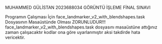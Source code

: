MUHAMMED GÜLİSTAN 2023688034 GÖRÜNTÜ İŞLEME FİNAL SINAVI

Programın Çalışması İçin face_landmarker_v2_with_blendshapes.task Dosyasının Masaüstünde Olması ZORUNLUDUR!!!
face_landmarker_v2_with_blendshapes.task dosyasını masaüstüne attığınız zaman çalışacaktır kodlar ona göre uyarlanmıştır aksi takdirde hata vericektir.
